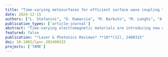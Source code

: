 ```yaml
---
title: "Time-varying metasurfaces for efficient surface wave coupling to radiation and frequency conversion"
date: 2024-12-15
authors: ["L. Stefanini", "D. Ramaccia", "M. Barbuto", "M. Longhi", "A. Monti", "S. Vellucci", "A. Toscano", "A. Alù", "V. Galdi", "F. Bilotti"]
publication_types: ['article-journal']
abstract: "Time‐varying electromagnetic materials are introducing new ways to control and transform light waves, unlocking unexplored scattering phenomena. In this paper, the wave phenomena associated with abrupt changes in the surface impedance of a metasurface introduced uniformly in space, forming a time interface are investigated. Efficient transformation of a monochromatic surface wave propagating along the metasurface into a radiated wave at a significantly higher frequency is demonstrated. This phenomenon realizes an efficient radiator for electromagnetic wireless signals at high frequencies relying on generators and modulators operated at a much lower frequency."
featured: false
publication: "*Laser & Photonics Reviews* **18**(12), 2400315"
doi: 10.1002/lpor.202400315
projects: ['TAME']
---
```

